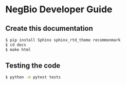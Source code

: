 # NegBio Developer Guide

## Create this documentation

```bash
$ pip install Sphinx sphinx_rtd_theme recommonmark
$ cd docs
$ make html
```

## Testing the code

```bash
$ python -m pytest tests
```